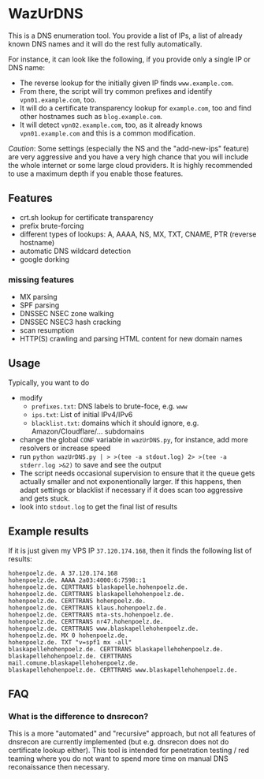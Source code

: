 # WazUrDNS

This is a DNS enumeration tool.
You provide a list of IPs, a list of already known DNS names and it will do the rest fully automatically.

For instance, it can look like the following, if you provide only a single IP or DNS name:

- The reverse lookup for the initially given IP finds ```www.example.com```.
- From there, the script will try common prefixes and identify ```vpn01.example.com```, too.
- It will do a certificate transparency lookup for ```example.com```, too and find other hostnames such as ```blog.example.com```.
- It will detect ```vpn02.example.com```, too, as it already knows ```vpn01.example.com``` and this is a common modification.

*Caution*: Some settings (especially the NS and the "add-new-ips" feature) are very aggressive and you have a very high chance that you will include the whole internet or some large cloud providers.
It is highly recommended to use a maximum depth if you enable those features.

## Features


- crt.sh lookup for certificate transparency
- prefix brute-forcing
- different types of lookups: A, AAAA, NS, MX, TXT, CNAME, PTR (reverse hostname)
- automatic DNS wildcard detection
- google dorking

### missing features

- MX parsing
- SPF parsing
- DNSSEC NSEC zone walking
- DNSSEC NSEC3 hash cracking 
- scan resumption
- HTTP(S) crawling and parsing HTML content for new domain names

## Usage

Typically, you want to do

- modify 
  - ```prefixes.txt```: DNS labels to brute-foce, e.g. ```www```
  - ```ips.txt```: List of initial IPv4/IPv6
  - ```blacklist.txt```: domains which it should ignore, e.g. Amazon/Cloudflare/... subdomains
- change the global ```CONF``` variable in ```wazUrDNS.py```, for instance, add more resolvers or increase speed
- run ```python wazUrDNS.py | > >(tee -a stdout.log) 2> >(tee -a stderr.log >&2)``` to save and see the output
- The script needs occasional supervision to ensure that it the queue gets actually smaller and not exponentionally larger. If this happens, then adapt settings or blacklist if necessary if it does scan too aggressive and gets stuck.
- look into ```stdout.log``` to get the final list of results

## Example results

If it is just given my VPS IP ```37.120.174.168```, then it finds the following list of results:

```
hohenpoelz.de. A 37.120.174.168
hohenpoelz.de. AAAA 2a03:4000:6:7598::1
hohenpoelz.de. CERTTRANS blaskapelle.hohenpoelz.de.
hohenpoelz.de. CERTTRANS blaskapellehohenpoelz.de.
hohenpoelz.de. CERTTRANS hohenpoelz.de.
hohenpoelz.de. CERTTRANS klaus.hohenpoelz.de.
hohenpoelz.de. CERTTRANS mta-sts.hohenpoelz.de.
hohenpoelz.de. CERTTRANS nr47.hohenpoelz.de.
hohenpoelz.de. CERTTRANS www.blaskapellehohenpoelz.de.
hohenpoelz.de. MX 0 hohenpoelz.de.
hohenpoelz.de. TXT "v=spf1 mx -all"
blaskapellehohenpoelz.de. CERTTRANS blaskapellehohenpoelz.de.
blaskapellehohenpoelz.de. CERTTRANS mail.comune.blaskapellehohenpoelz.de.
blaskapellehohenpoelz.de. CERTTRANS www.blaskapellehohenpoelz.de.
```

## FAQ 

### What is the difference to dnsrecon?

This is a more "automated" and "recursive" approach, but not all features of dnsrecon are currently implemented (but e.g. dnsrecon does not do certificate lookup either).
This tool is intended for penetration testing / red teaming where you do not want to spend more time on manual DNS reconaissance then necessary.
